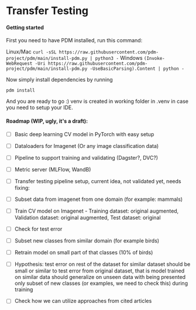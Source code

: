 # Transfer Testing

#### Getting started

First you need to have PDM installed, run this command:

Linux/Mac `curl -sSL https://raw.githubusercontent.com/pdm-project/pdm/main/install-pdm.py | python3 -`
Windows `(Invoke-WebRequest -Uri https://raw.githubusercontent.com/pdm-project/pdm/main/install-pdm.py -UseBasicParsing).Content | python -`

Now simply install dependencies by running

`pdm install`

And you are ready to go :) venv is created in working folder in .venv in case you need to setup your IDE.


#### Roadmap (WIP, ugly, it's a draft):

- [ ]  Basic deep learning CV model in PyTorch with easy setup
- [ ]  Dataloaders for Imagenet (Or any image classification data)
- [ ]  Pipeline to support training and validating (Dagster?, DVC?)
- [ ]  Metric server (MLFlow, WandB)
- [ ]  Transfer testing pipeline setup, current idea, not validated yet, needs fixing:
  - [ ]  Subset data from imagenet from one domain (for example: mammals) 
  - [ ]  Train CV model on Imagenet - Training dataset: original augmented, Validation dataset: original augmented, Test dataset: original
  - [ ]  Check for test error
  - [ ]  Subset new classes from similar domain (for example birds)
  - [ ]  Retrain model on small part of that classes (10% of birds)
  - [ ]  Hypothesis: test error on rest of the dataset for similar dataset should be small or similar to test error from original dataset, that is model trained on similar data should generalize on unseen data with being presented only subset of new classes (or examples, we need to check this) during training
- [ ]  Check how we can utilize approaches from cited articles



